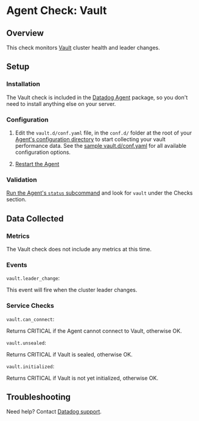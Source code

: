# Agent Check: Vault
## Overview

This check monitors [Vault][1] cluster health and leader changes.

## Setup

### Installation

The Vault check is included in the [Datadog Agent][2] package, so you don't need to install anything else on your server.

### Configuration

1. Edit the `vault.d/conf.yaml` file, in the `conf.d/` folder at the root of your [Agent's configuration directory][7] to start collecting your vault performance data.
  See the [sample vault.d/conf.yaml][3] for all available configuration options.

2. [Restart the Agent][4]

### Validation

[Run the Agent's `status` subcommand][5] and look for `vault` under the Checks section.

## Data Collected
### Metrics

The Vault check does not include any metrics at this time.

### Events

`vault.leader_change`:

This event will fire when the cluster leader changes.

### Service Checks

`vault.can_connect`:

Returns CRITICAL if the Agent cannot connect to Vault, otherwise OK.

`vault.unsealed`:

Returns CRITICAL if Vault is sealed, otherwise OK.

`vault.initialized`:

Returns CRITICAL if Vault is not yet initialized, otherwise OK.

## Troubleshooting

Need help? Contact [Datadog support][6].

[1]: https://www.vaultproject.io
[2]: https://app.datadoghq.com/account/settings#agent
[3]: https://github.com/DataDog/integrations-core/blob/master/vault/datadog_checks/vault/data/conf.yaml.example
[4]: https://docs.datadoghq.com/agent/faq/agent-commands/#start-stop-restart-the-agent
[5]: https://docs.datadoghq.com/agent/faq/agent-commands/#agent-status-and-information
[6]: https://docs.datadoghq.com/help/
[7]: https://docs.datadoghq.com/agent/faq/agent-configuration-files/#agent-configuration-directory
